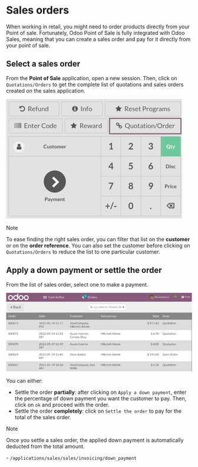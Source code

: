 # Sales orders

When working in retail, you might need to order products directly from
your Point of sale. Fortunately, Odoo Point of Sale is fully integrated
with Odoo Sales, meaning that you can create a sales order and pay for
it directly from your point of sale.

## Select a sales order

From the **Point of Sale** application, open a new session. Then, click
on `Quotations/Orders` to get the complete list of quotations and sales
orders created on the sales application.

<img src="sales_order/pos-interface.png" class="align-center"
alt="Quotations and sales order button on the Point of Sale interface" />

> [!NOTE]
> To ease finding the right sales order, you can filter that list on the
> **customer** or on the **order reference**. You can also set the
> customer before clicking on `Quotations/Orders` to reduce the list to
> one particular customer.

## Apply a down payment or settle the order

From the list of sales order, select one to make a payment.

<img src="sales_order/list-of-so.png" class="align-center"
alt="list view of sales orders and quotations" />

You can either:

- Settle the order **partially**: after clicking on
  `Apply a down payment`, enter the percentage of down payment you want
  the customer to pay. Then, click on `ok` and proceed with the order.
- Settle the order **completely**: click on `Settle the order` to pay
  for the total of the sales order.

> [!NOTE]
> Once you settle a sales order, the applied down payment is
> automatically deducted from the total amount.

<div class="seealso">

\- `/applications/sales/sales/invoicing/down_payment`

</div>
